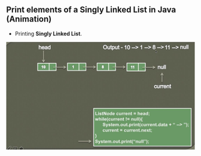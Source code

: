 ## Print elements of a Singly Linked List in Java (Animation)

- Printing **Singly Linked List**.

<img src="printingSinglyLinkedList.JPG" alt="implementation" width="600"/>
